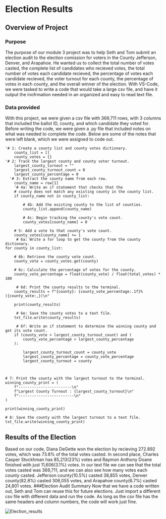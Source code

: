 # Election Results

## Overview of Project 

### Purpose
The purpose of our module 3 project was to help Seth and Tom submit an election audit to the election comission for voters in the County Jefferson, Denver, and Arapahoe. He wanted us to collect the total number of votes casted, the complete list of candidates who recieved votes, the total number of votes each candidate recieved, the percentage of votes each candidate recieved, the voter turnout for each county, the percentage of votes in each county, and the overall winner of the election. With VS-Code, we were tasked to write a code that would take a large csv file, and have it output the inofrmation needed in an organized and easy to read text file. 
### Data provided
With this project, we were given a csv file with 369,711 rows, with 3 columns that included the ballot ID, county, and which candidate they voted for. Before writing the code, we were given a .py file that included notes on what was needed to complete the code. Below are some of the notes that were left blank, which we were assigned to code out. 

    '# 1: Create a county list and county votes dictionary.
        county_list = []
        county_votes = {}
    '# 2: Track the largest county and county voter turnout.
        largest_county_turnout = ""
        largest_county_turnout_count = 0 
        largest_county_percentage = 0
      '# 3: Extract the county name from each row.
        county_name = row[1]
        '# 4a: Write an if statement that checks that the
        # county does not match any existing county in the county list.
        if county_name not in county_list:

            # 4b: Add the existing county to the list of counties.
            county_list.append(county_name)

            # 4c: Begin tracking the county's vote count.
            county_votes[county_name] = 0

        # 5: Add a vote to that county's vote count.
        county_votes[county_name] += 1
         # 6a: Write a for loop to get the county from the county dictionary.
    for county in county_list:

        # 6b: Retrieve the county vote count.
        county_vote = county_votes.get(county)

        # 6c: Calculate the percentage of votes for the county.
        county_vote_percentage = float(county_vote) / float(total_votes) * 100

         # 6d: Print the county results to the terminal.
        county_results = f"{county}: {county_vote_percentage:.1f}% ({county_vote:,})\n"

        print(county_results)

         # 6e: Save the county votes to a text file.
        txt_file.write(county_results)

         # 6f: Write an if statement to determine the winning county and get its vote count.
        if (county_vote > largest_county_turnout_count) and (
            county_vote_percentage > largest_county_percentage
        ):

            largest_county_turnout_count = county_vote
            largest_county_percentage = county_vote_percentage
            largest_county_turnout = county



    # 7: Print the county with the largest turnout to the terminal.
    winning_county_print = (
        f"------------------------\n"
        f"Largest County Turnout : {largest_county_turnout}\n"
        f"-------------------------\n"
    )

    print(winning_county_print)

    # 8: Save the county with the largest turnout to a text file.
    txt_file.write(winning_county_print)
  
  ## Results of the Election
Based on our code, Diana DeGette won the election by recieving 272.892 votes, which was 73.8% of the total votes casted. In second place, Charles Casper Stockhman has 85,213(23%) votes and Raymon Anthony Doane finished with just 11,606(3.1%) votes. In our text file we can see that the total votes casted was 369,711, and we can also see how many votes each county casted. Jefferson county(10.5%) casted 38,855 votes, Denver county(82.8%) casted 306,055 votes, and Arapahoe county(6.7%) casted 24,801 votes. 
###Election Audit Summary
Now that we have a code written out, Seth and Tom can reuse this for future elections. Just import a different csv file with different data and run the code. As long as the csv file has the same headers and column numbers, the code will work just fine. 


  ![Election_results](https://user-images.githubusercontent.com/93295820/142777135-ca556580-faa6-4abe-ad4a-c1ba7addd73a.png)
